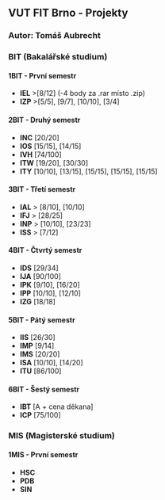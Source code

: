 ## VUT FIT Brno - Projekty

### Autor: Tomáš Aubrecht

### **BIT** (Bakalářské studium)
#### **1BIT** - První semestr
- **IEL** >[8/12] (-4 body za .rar místo .zip)
- **IZP** >[5/5], [9/7], [10/10], [3/4]

#### **2BIT** - Druhý semestr
- **INC** [20/20]
- **IOS** [15/15], [14/15]
- **IVH** [74/100]
- **ITW** [19/20], [30/30]
- **ITY** [10/10], [13/15], [15/15], [15/15], [15/15]

#### **3BIT** - Třetí semestr
- **IAL** > [8/10], [10/10]
- **IFJ** > [28/25]
- **INP** > [10/10], [23/23]
- **ISS** > [7/12]

#### **4BIT** - Čtvrtý semestr
- **IDS** [29/34]
- **IJA** [90/100]
- **IPK** [9/10], [16/20]
- **IPP** [10/10], [12/10]
- **IZG** [18/18]

#### **5BIT** - Pátý semestr
- **IIS** [26/30]
- **IMP** [9/14]
- **IMS** [20/20]
- **ISA** [10/10], [14/20]
- **ITU** [86/100]

#### **6BIT** - Šestý semestr
- **IBT** [A + cena děkana]
- **ICP** [75/100]


### **MIS** (Magisterské studium)
#### **1MIS** - První semestr
- **HSC**
- **PDB**
- **SIN**
